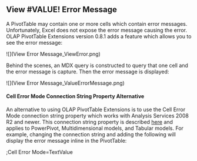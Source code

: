 ## View #VALUE! Error Message

A PivotTable may contain one or more cells which contain error messages. Unfortunately, Excel does not expose the error message causing the error. OLAP PivotTable Extensions version 0.8.1 adds a feature which allows you to see the error message:

![](View Error Message_ViewError.png)

Behind the scenes, an MDX query is constructed to query that one cell and the error message is capture. Then the error message is displayed:

![](View Error Message_ValueErrorMessage.png)

#### Cell Error Mode Connection String Property Alternative
An alternative to using OLAP PivotTable Extensions is to use the Cell Error Mode connection string property which works with Analysis Services 2008 R2 and newer. This connection string property is described [here](http://powerpivot-info.com/post/411-changing-how-powerpivot-handles-dax-errors) and applies to PowerPivot, Multidimensional models, and Tabular models. For example, changing the connection string and adding the following will display the error message inline in the PivotTable:

;Cell Error Mode=TextValue